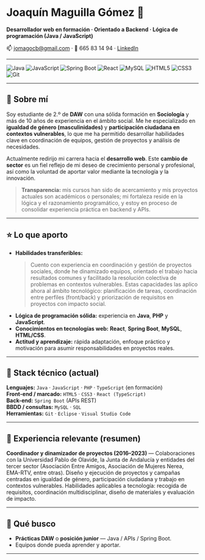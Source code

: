 # Joaquín Maguilla Gómez 🚀
**Desarrollador web en formación · Orientado a Backend · Lógica de programación (Java / JavaScript)**

📫 jomagocb@gmail.com · 📱 665 83 14 94 · [LinkedIn](https://www.linkedin.com/in/joaqu%C3%ADn-maguilla-g%C3%B3mez-7b7a14163/) 

---

<!-- Badges -->
<p align="left">
  <img alt="Java" src="https://img.shields.io/badge/Java-ED8B00?logo=java&logoColor=white" />
  <img alt="JavaScript" src="https://img.shields.io/badge/JavaScript-F7DF1E?logo=javascript&logoColor=black" />
  <img alt="Spring Boot" src="https://img.shields.io/badge/Spring_Boot-6DB33F?logo=spring&logoColor=white" />
  <img alt="React" src="https://img.shields.io/badge/React-61DAFB?logo=react&logoColor=black" />
  <img alt="MySQL" src="https://img.shields.io/badge/MySQL-00758F?logo=mysql&logoColor=white" />
  <img alt="HTML5" src="https://img.shields.io/badge/HTML5-E34F26?logo=html5&logoColor=white" />
  <img alt="CSS3" src="https://img.shields.io/badge/CSS3-1572B6?logo=css3&logoColor=white" />
  <img alt="Git" src="https://img.shields.io/badge/Git-F05032?logo=git&logoColor=white" />
</p>

---

## 👋 Sobre mí
Soy estudiante de 2.º de **DAW** con una sólida formación en **Sociología** y más de 10 años de experiencia en el ámbito social. Me he especializado en **igualdad de género (masculinidades)** y **participación ciudadana en contextos vulnerables**, lo que me ha permitido desarrollar habilidades clave en coordinación de equipos, gestión de proyectos y análisis de necesidades.

Actualmente redirijo mi carrera hacia el **desarrollo web**. Este **cambio de sector** es un fiel reflejo de mi deseo de crecimiento personal y profesional, así como la voluntad de aportar valor mediante la tecnología y la innovación.

> **Transparencia:** mis cursos han sido de acercamiento y mis proyectos actuales son académicos o personales; mi fortaleza reside en la lógica y el razonamiento programático, y estoy en proceso de consolidar experiencia práctica en backend y APIs.

---

## ⭐ Lo que aporto
- **Habilidades transferibles:**
  > Cuento con experiencia en coordinación y gestión de proyectos sociales, donde he dinamizado equipos, orientado el trabajo hacia resultados comunes y facilitado la resolución colectiva de problemas en contextos vulnerables. Estas capacidades las aplico ahora al ámbito tecnológico: planificación de tareas, coordinación entre perfiles (front/back) y priorización de requisitos en proyectos con impacto social. 
- **Lógica de programación sólida:** experiencia en **Java**, **PHP** y **JavaScript**.  
- **Conocimientos en tecnologías web:** **React**, **Spring Boot**, **MySQL**, **HTML/CSS**.  
- **Actitud y aprendizaje:** rápida adaptación, enfoque práctico y motivación para asumir responsabilidades en proyectos reales.

---

## 🧰 Stack técnico (actual)
**Lenguajes:** `Java` · `JavaScript` · `PHP` · `TypeScript` (en formación)  
**Front-end / marcado:** `HTML5` · `CSS3` · `React (TypeScript)`  
**Back-end:** `Spring Boot` (APIs REST)  
**BBDD / consultas:** `MySQL` · `SQL`  
**Herramientas:** `Git` · `Eclipse` · `Visual Studio Code`  

---

## 💼 Experiencia relevante (resumen)

**Coordinador y dinamizador de proyectos (2016–2023)** — Colaboraciones con la Universidad Pablo de Olavide, la Junta de Andalucía y entidades del tercer sector (Asociación Entre Amigos, Asociación de Mujeres Nerea, EMA-RTV, entre otras). Diseño y ejecución de proyectos y campañas centradas en igualdad de género, participación ciudadana y trabajo en contextos vulnerables. Habilidades aplicables a tecnología: recogida de requisitos, coordinación multidisciplinar, diseño de materiales y evaluación de impacto.

---

## 🎯 Qué busco
- **Prácticas DAW** o **posición junior** — Java / APIs / Spring Boot.  
- Equipos donde pueda aprender y aportar.

---

